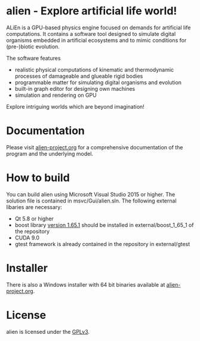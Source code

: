 alien - Explore artificial life world!
======================================

ALiEn is a GPU-based physics engine focused on demands for artificial life computations. It contains a software tool designed to simulate digital organisms embedded in artificial ecosystems and to mimic conditions for (pre-)biotic evolution.

The software features
- realistic physical computations of kinematic and thermodynamic processes of damageable and glueable rigid bodies 
- programmable matter for simulating digital organisms and evolution 
- built-in graph editor for designing own machines 
- simulation and rendering on GPU 

Explore intriguing worlds which are beyond imagination!

Documentation
=============
Please visit [alien-project.org](https://alien-project.org/documentation.html) for a comprehensive documentation of the program and the underlying model.

How to build
============
You can build alien using Microsoft Visual Studio 2015 or higher. The solution file is contained in msvc/Gui/alien.sln. The following external libaries are necessary:
- Qt 5.8 or higher
- boost library [version 1.65.1](https://www.boost.org/users/history/version_1_65_1.html) should be installed in external/boost_1_65_1 of the repository
- CUDA 9.0
- gtest framework is already contained in the repository in external/gtest

Installer
=========
There is also a Windows installer with 64 bit binaries available at [alien-project.org](https://alien-project.org/downloads.html).

License
=======
alien is licensed under the [GPLv3](LICENSE).